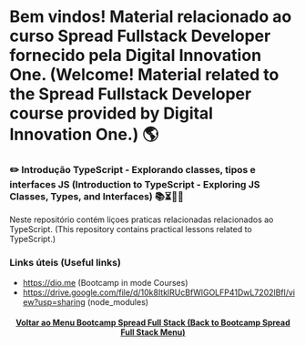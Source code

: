 # Bem vindos! Material relacionado ao curso Spread Fullstack Developer fornecido pela Digital Innovation One. (Welcome! Material related to the Spread Fullstack Developer course provided by Digital Innovation One.) 🌎

### ✏️ Introdução TypeScript - Explorando classes, tipos e interfaces JS (Introduction to TypeScript - Exploring JS Classes, Types, and Interfaces) 📚⏳🤔😉

Neste repositório contém liçoes praticas relacionadas relacionados ao TypeScript. (This repository contains practical lessons related to TypeScript.)

### Links úteis (Useful links)
+ https://dio.me (Bootcamp in mode Courses)
+ https://drive.google.com/file/d/10k8ItklRUcBfWlGOLFP41DwL7202lBfl/view?usp=sharing (node_modules)

<h4 align="center"><a href="https://github.com/luciano-da-cruz-jr/luciano-da-cruz-jr/blob/main/Spread-Full-Stack-Menu.md">Voltar ao Menu Bootcamp Spread Full Stack (Back to Bootcamp Spread Full Stack Menu)</a></h4>







